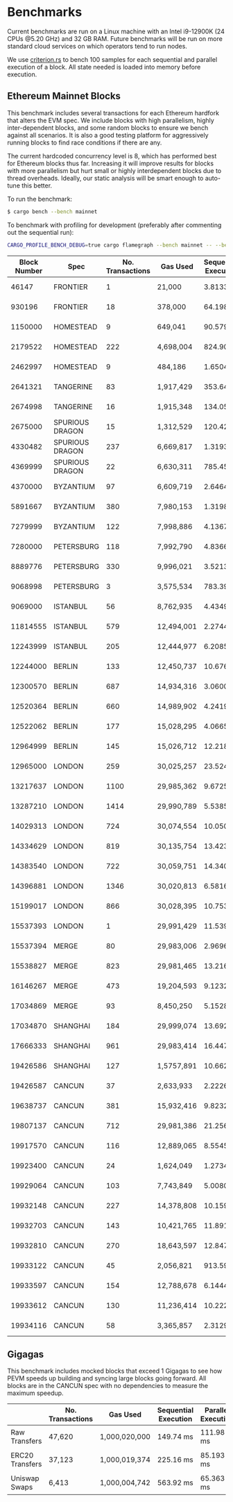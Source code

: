 # Benchmarks

Current benchmarks are run on a Linux machine with an Intel i9-12900K (24 CPUs @5.20 GHz) and 32 GB RAM. Future benchmarks will be run on more standard cloud services on which operators tend to run nodes.

We use [criterion.rs](https://github.com/bheisler/criterion.rs) to bench 100 samples for each sequential and parallel execution of a block. All state needed is loaded into memory before execution.

## Ethereum Mainnet Blocks

This benchmark includes several transactions for each Ethereum hardfork that alters the EVM spec. We include blocks with high parallelism, highly inter-dependent blocks, and some random blocks to ensure we bench against all scenarios. It is also a good testing platform for aggressively running blocks to find race conditions if there are any.

The current hardcoded concurrency level is 8, which has performed best for Ethereum blocks thus far. Increasing it will improve results for blocks with more parallelism but hurt small or highly interdependent blocks due to thread overheads. Ideally, our static analysis will be smart enough to auto-tune this better.

To run the benchmark:

```sh
$ cargo bench --bench mainnet
```

To benchmark with profiling for development (preferably after commenting out the sequential run):

```sh
CARGO_PROFILE_BENCH_DEBUG=true cargo flamegraph --bench mainnet -- --bench
```

| Block Number | Spec            | No. Transactions | Gas Used   | Sequential Execution | Parallel Execution | Speedup    |
| ------------ | --------------- | ---------------- | ---------- | -------------------- | ------------------ | ---------- |
| 46147        | FRONTIER        | 1                | 21,000     | 3.8133 µs            | 5.5464 µs          | 🔴1.45     |
| 930196       | FRONTIER        | 18               | 378,000    | 64.198 µs            | 124.53 µs          | 🔴**1.94** |
| 1150000      | HOMESTEAD       | 9                | 649,041    | 90.579 µs            | 117.67 µs          | 🔴1.3      |
| 2179522      | HOMESTEAD       | 222              | 4,698,004  | 824.90 µs            | 1.4999 ms          | 🔴1.82     |
| 2462997      | HOMESTEAD       | 9                | 484,186    | 1.6504 ms            | 1.8854 ms          | 🔴1.14     |
| 2641321      | TANGERINE       | 83               | 1,917,429  | 353.64 µs            | 627.91 µs          | 🔴1.78     |
| 2674998      | TANGERINE       | 16               | 1,915,348  | 134.05 µs            | 119.58 µs          | 🟢1.12     |
| 2675000      | SPURIOUS DRAGON | 15               | 1,312,529  | 120.42 µs            | 125.91 µs          | 🔴1.05     |
| 4330482      | SPURIOUS DRAGON | 237              | 6,669,817  | 1.3193 ms            | 644.19 µs          | 🟢2.05     |
| 4369999      | SPURIOUS DRAGON | 22               | 6,630,311  | 785.45 µs            | 385.63 µs          | 🟢2.04     |
| 4370000      | BYZANTIUM       | 97               | 6,609,719  | 2.6464 ms            | 2.4256 ms          | 🟢1.09     |
| 5891667      | BYZANTIUM       | 380              | 7,980,153  | 1.3198 ms            | 2.4326 ms          | 🔴1.84     |
| 7279999      | BYZANTIUM       | 122              | 7,998,886  | 4.1367 ms            | 1.3499 ms          | 🟢3.06     |
| 7280000      | PETERSBURG      | 118              | 7,992,790  | 4.8366 ms            | 2.4461 ms          | 🟢1.98     |
| 8889776      | PETERSBURG      | 330              | 9,996,021  | 3.5213 ms            | 1.4171 ms          | 🟢2.48     |
| 9068998      | PETERSBURG      | 3                | 3,575,534  | 783.39 µs            | 961.55 µs          | 🔴1.23     |
| 9069000      | ISTANBUL        | 56               | 8,762,935  | 4.4349 ms            | 2.8628 ms          | 🟢1.55     |
| 11814555     | ISTANBUL        | 579              | 12,494,001 | 2.2744 ms            | 3.7299 ms          | 🔴1.64     |
| 12243999     | ISTANBUL        | 205              | 12,444,977 | 6.2085 ms            | 3.1359 ms          | 🟢1.98     |
| 12244000     | BERLIN          | 133              | 12,450,737 | 10.676 ms            | 8.1790 ms          | 🟢1.31     |
| 12300570     | BERLIN          | 687              | 14,934,316 | 3.0600 ms            | 4.3783 ms          | 🔴1.43     |
| 12520364     | BERLIN          | 660              | 14,989,902 | 4.2419 ms            | 5.6387 ms          | 🔴1.33     |
| 12522062     | BERLIN          | 177              | 15,028,295 | 4.0665 ms            | 2.0490 ms          | 🟢1.98     |
| 12964999     | BERLIN          | 145              | 15,026,712 | 12.218 ms            | 10.069 ms          | 🟢1.21     |
| 12965000     | LONDON          | 259              | 30,025,257 | 23.524 ms            | 8.1404 ms          | 🟢2.89     |
| 13217637     | LONDON          | 1100             | 29,985,362 | 9.6725 ms            | 7.8234 ms          | 🟢1.24     |
| 13287210     | LONDON          | 1414             | 29,990,789 | 5.5385 ms            | 10.135 ms          | 🔴1.83     |
| 14029313     | LONDON          | 724              | 30,074,554 | 10.050 ms            | 2.9390 ms          | 🟢**3.42** |
| 14334629     | LONDON          | 819              | 30,135,754 | 13.423 ms            | 6.6662 ms          | 🟢2.01     |
| 14383540     | LONDON          | 722              | 30,059,751 | 14.340 ms            | 6.1922 ms          | 🟢2.32     |
| 14396881     | LONDON          | 1346             | 30,020,813 | 6.5816 ms            | 9.3410 ms          | 🔴1.42     |
| 15199017     | LONDON          | 866              | 30,028,395 | 10.753 ms            | 5.0941 ms          | 🟢2.11     |
| 15537393     | LONDON          | 1                | 29,991,429 | 11.539 µs            | 13.292 µs          | 🔴1.15     |
| 15537394     | MERGE           | 80               | 29,983,006 | 2.9696 ms            | 1.9209 ms          | 🟢1.55     |
| 15538827     | MERGE           | 823              | 29,981,465 | 13.216 ms            | 7.6968 ms          | 🟢1.72     |
| 16146267     | MERGE           | 473              | 19,204,593 | 9.1232 ms            | 3.3758 ms          | 🟢2.7      |
| 17034869     | MERGE           | 93               | 8,450,250  | 5.1528 ms            | 2.5558 ms          | 🟢2.02     |
| 17034870     | SHANGHAI        | 184              | 29,999,074 | 13.692 ms            | 9.0195 ms          | 🟢1.52     |
| 17666333     | SHANGHAI        | 961              | 29,983,414 | 16.447 ms            | 8.2956 ms          | 🟢1.98     |
| 19426586     | SHANGHAI        | 127              | 1,5757,891 | 10.662 ms            | 8.8176 ms          | 🟢1.21     |
| 19426587     | CANCUN          | 37               | 2,633,933  | 2.2226 ms            | 1.3733 ms          | 🟢1.62     |
| 19638737     | CANCUN          | 381              | 15,932,416 | 9.8232 ms            | 6.6009 ms          | 🟢1.49     |
| 19807137     | CANCUN          | 712              | 29,981,386 | 21.256 ms            | 10.197 ms          | 🟢2.08     |
| 19917570     | CANCUN          | 116              | 12,889,065 | 8.5545 ms            | 4.3840 ms          | 🟢1.95     |
| 19923400     | CANCUN          | 24               | 1,624,049  | 1.2734 ms            | 1.0750 ms          | 🟢1.18     |
| 19929064     | CANCUN          | 103              | 7,743,849  | 5.0080 ms            | 2.9115 ms          | 🟢1.72     |
| 19932148     | CANCUN          | 227              | 14,378,808 | 10.159 ms            | 6.0995 ms          | 🟢1.67     |
| 19932703     | CANCUN          | 143              | 10,421,765 | 11.891 ms            | 6.9915 ms          | 🟢1.7      |
| 19932810     | CANCUN          | 270              | 18,643,597 | 12.847 ms            | 7.7446 ms          | 🟢1.66     |
| 19933122     | CANCUN          | 45               | 2,056,821  | 913.59 µs            | 621.96 µs          | 🟢1.47     |
| 19933597     | CANCUN          | 154              | 12,788,678 | 6.1444 ms            | 3.9447 ms          | 🟢1.56     |
| 19933612     | CANCUN          | 130              | 11,236,414 | 10.222 ms            | 4.0232 ms          | 🟢2.54     |
| 19934116     | CANCUN          | 58               | 3,365,857  | 2.3129 ms            | 1.4174 ms          | 🟢1.63     |

## Gigagas

This benchmark includes mocked blocks that exceed 1 Gigagas to see how PEVM speeds up building and syncing large blocks going forward. All blocks are in the CANCUN spec with no dependencies to measure the maximum speedup.

|                 | No. Transactions | Gas Used      | Sequential Execution | Parallel Execution | P / S      |
| --------------- | ---------------- | ------------- | -------------------- | ------------------ | ---------- |
| Raw Transfers   | 47,620           | 1,000,020,000 | 149.74 ms            | 111.98 ms          | 🟢1.34     |
| ERC20 Transfers | 37,123           | 1,000,019,374 | 225.16 ms            | 85.193 ms          | 🟢2.64     |
| Uniswap Swaps   | 6,413            | 1,000,004,742 | 563.92 ms            | 65.363 ms          | 🟢**8.63** |
